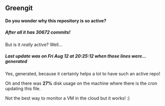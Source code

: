 ## Greengit

#### Do you wonder why this repository is so active?

##### After all it has 30672 commits!

But is it *really* active? Well...

##### Last update was on Fri Aug 12 at 20:25:12 when those lines were... generated

Yes, generated, because it certainly helps a lot to have such an active repo!

Oh and there was **27%** disk usage on the machine
where there is the cron updating this file.

Not the best way to monitor a VM in the cloud but it works! :)
